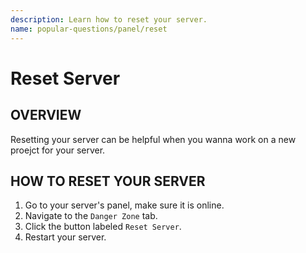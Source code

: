 ```yaml
---
description: Learn how to reset your server.
name: popular-questions/panel/reset
---
```


# Reset Server

## OVERVIEW

Resetting your server can be helpful when you wanna work on a new proejct for your server.

## HOW TO RESET YOUR SERVER

1. Go to your server's panel, make sure it is online.
2. Navigate to the `Danger Zone` tab.
3. Click the button labeled `Reset Server`.
4. Restart your server.
